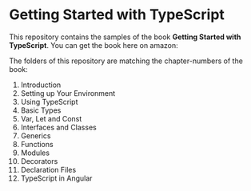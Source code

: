 # Getting Started with TypeScript

This repository contains the samples of the book **Getting Started with TypeScript**.
You can get the book here on amazon: 

The folders of this repository are matching the chapter-numbers of the book:

1. Introduction
2. Setting up Your Environment
3. Using TypeScript
4. Basic Types
5. Var, Let and Const
6. Interfaces and Classes
7. Generics
8. Functions
9. Modules
10. Decorators
11. Declaration Files
12. TypeScript in Angular



